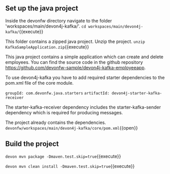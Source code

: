 ## Set up the java project

Inside the devonfw directory navigate to the folder 'workspaces/main/devon4j-kafka/'.
`cd workspaces/main/devon4j-kafka/`{{execute}}

This folder contains a zipped java project. Unzip the project.
`unzip KafkaSampleApplication.zip`{{execute}}

This java project contains a simple application which can create and delete employees. You can find the source code in the github repository https://github.com/devonfw-sample/devon4j-kafka-employeeapp.

To use devon4j-kafka you have to add required starter dependencies to the pom.xml file of the core module.

`groupId: com.devonfw.java.starters`
`artifactId: devon4j-starter-kafka-receiver`

The starter-kafka-receiver dependency includes the starter-kafka-sender dependency which is required for producing messages.

The project already contains the dependencies.
`devonfw/workspaces/main/devon4j-kafka/core/pom.xml`{{open}}

## Build the project

`devon mvn package -Dmaven.test.skip=true`{{execute}}

`devon mvn clean install -Dmaven.test.skip=true`{{execute}}